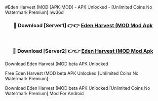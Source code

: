 #Eden Harvest (MOD [APK-MOD] - APK Unlocked - [Unlimited Coins No Watermark Premium] nw36d



<div align="center">

<h3>🔴 Download [Server1] 👉👉 <a href="https://momento.my/?title=Eden_Harvest_(MOD">Eden Harvest (MOD Mod Apk</a></h3><br>

<h3>🔴 Download [Server2] 👉👉 <a href="https://momento.my/?title=Eden_Harvest_(MOD">Eden Harvest (MOD Mod Apk</a></h3>
</div>



Download Eden Harvest (MOD beta APK Unlocked

Free Eden Harvest (MOD beta APK Unlocked [Unlimited Coins No Watermark Premium]

Download Eden Harvest (MOD beta APK Unlocked [Unlimited Coins No Watermark Premium] Mod For Android
